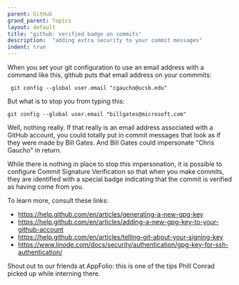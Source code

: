 ```yaml
---
parent: GitHub
grand_parent: Topics
layout: default
title: "github: verified badge on commits"
description:  "adding extra security to your commit messages"
indent: true
---
```


When you set your git configuration to use an email address with a command like this, github puts that email address on your
commmits:
```
 git config --global user.email "cgaucho@ucsb.edu"
```

But what is to stop you from typing this:

```
git config --global user.email "billgates@microsoft.com"
```

Well, nothing really.  If that really is an email address associated with a GitHub account, you could totally put in commit messages 
that look as if they were made by Bill Gates.  And Bill Gates could impersonate "Chris Gaucho" in return.

While there is nothing in place to stop this impersonation, it is possible to configure 
Commit Signature Verification so that when you make commits, they are identified
with a special badge indicating that the commit is verified as having come from you.

To learn more, consult these links:

* <https://help.github.com/en/articles/generating-a-new-gpg-key>
* <https://help.github.com/en/articles/adding-a-new-gpg-key-to-your-github-account>
* <https://help.github.com/en/articles/telling-git-about-your-signing-key>
* <https://www.linode.com/docs/security/authentication/gpg-key-for-ssh-authentication/>

Shout out to our friends at AppFolio: this is one of the tips Phill Conrad picked up while interning there.

